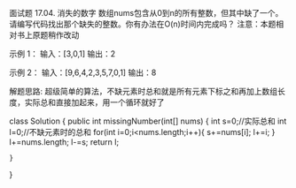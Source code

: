 面试题 17.04. 消失的数字
数组nums包含从0到n的所有整数，但其中缺了一个。请编写代码找出那个缺失的整数。你有办法在O(n)时间内完成吗？
注意：本题相对书上原题稍作改动

示例 1：
输入：[3,0,1]
输出：2
 
示例 2：
输入：[9,6,4,2,3,5,7,0,1]
输出：8

解题思路:
超级简单的算法，不缺元素时总和就是所有元素下标之和再加上数组长度，实际总和直接加起来，用一个循环就好了

class Solution {
    public int missingNumber(int[] nums) {
        int s=0;//实际总和
        int l=0;//不缺元素时的总和
        for(int i=0;i<nums.length;i++){
            s+=nums[i];
            l+=i;
        }
        l+=nums.length;
        l-=s;
        return l;

    }
}

